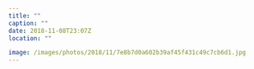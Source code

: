 ```yaml
---
title: ""
caption: ""
date: 2018-11-08T23:07Z
location: ""

image: /images/photos/2018/11/7e8b7d0a602b39af45f431c49c7cb6d1.jpg
---
```

